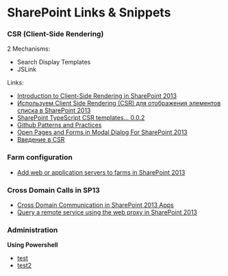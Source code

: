 # SharePoint Links & Snippets

### CSR (Client-Side Rendering)

2 Mechanisms:
- Search Display Templates
- JSLink

Links:
- [Introduction to Client-Side Rendering in SharePoint 2013](http://www.kaptyn.com/SharePoint/client-side-rendering-2013/)
- [Используем Client Side Rendering (CSR) для отображения элементов списка в SharePoint 2013](https://dplotnikov.wordpress.com/2014/12/07/%D0%B8%D1%81%D0%BF%D0%BE%D0%BB%D1%8C%D0%B7%D1%83%D0%B5%D0%BC-client-side-rendering-csr-%D0%B4%D0%BB%D1%8F-%D0%BE%D1%82%D0%BE%D0%B1%D1%80%D0%B0%D0%B6%D0%B5%D0%BD%D0%B8%D1%8F-%D1%8D%D0%BB%D0%B5%D0%BC/)
- [SharePoint TypeScript CSR templates... 0.0.2](https://www.nuget.org/packages/typescripttemplates/)
- [Github Patterns and Practices](https://github.com/lastblindpilot/PnP/tree/master/Samples/Branding.ClientSideRendering)
- [Open Pages and Forms in Modal Dialog For SharePoint 2013](https://alinimer.wordpress.com/2013/02/25/open-pages-and-forms-in-modal-dialog-for-sharepoint-2013/)
- [Введение в CSR](http://omlin.blogspot.ru/2014/03/csr.html)

### Farm configuration
- [Add web or application servers to farms in SharePoint 2013](https://technet.microsoft.com/en-us/library/cc261752.aspx)

### Cross Domain Calls in SP13
- [Cross Domain Communication in SharePoint 2013 Apps](http://www.instantquick.com/index.php/cross-domain-communication-in-sharepoint-2013-apps?c=elumenotion-blog-archive/sharepoint-2013-and-office-365-apps)
- [Query a remote service using the web proxy in SharePoint 2013](https://msdn.microsoft.com/en-us/library/fp179895.aspx)

### Administration

**Using Powershell**
- [test](PowerShell/Add_term_to_termset.ps1)
- [test2](#)
